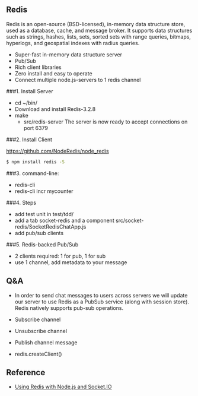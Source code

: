 ## Redis

Redis is an open-source (BSD-licensed), in-memory data structure store, used as a database, cache, and message broker. It supports data structures such as strings, hashes, lists, sets, sorted sets with range queries, bitmaps, hyperlogs, and geospatial indexes with radius queries.

- Super-fast in-memory data structure server
- Pub/Sub
- Rich client libraries
- Zero install and easy to operate
- Connect multiple node.js-servers to 1 redis channel

###1. Install Server

- cd ~/bin/
- Download and install Redis-3.2.8
- make
  - src/redis-server
The server is now ready to accept connections on port 6379


###2. Install Client

https://github.com/NodeRedis/node_redis
```bash
$ npm install redis -S
```

###3. command-line:

- redis-cli
- redis-cli incr mycounter


###4. Steps

- add test unit in test/tdd/
- add a tab socket-redis and a component src/socket-redis/SocketRedisChatApp.js
- add pub/sub clients


###5. Redis-backed Pub/Sub

- 2 clients required: 1 for pub, 1 for sub
- use 1 channel, add metadata to your message


## Q&A

- In order to send chat messages to users across servers we will update our server to use Redis as a PubSub service (along with session store). 
Redis natively supports pub-sub operations. 

- Subscribe channel
- Unsubscribe channel
- Publish channel message

- redis.createClient()
 

## Reference

- [Using Redis with Node.js and Socket.IO](https://scalegrid.io/blog/using-redis-with-node-js-and-socket-io/)